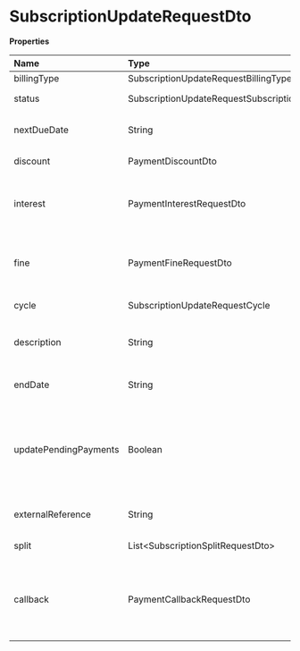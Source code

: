 # SubscriptionUpdateRequestDto

**Properties**

| Name                  | Type                                        | Required | Description                                                                 |
| :-------------------- | :------------------------------------------ | :------- | :-------------------------------------------------------------------------- |
| billingType           | SubscriptionUpdateRequestBillingType        | ❌       | Billing type                                                                |
| status                | SubscriptionUpdateRequestSubscriptionStatus | ❌       | Subscription status                                                         |
| nextDueDate           | String                                      | ❌       | First payment due                                                           |
| discount              | PaymentDiscountDto                          | ❌       | Discount information                                                        |
| interest              | PaymentInterestRequestDto                   | ❌       | Interest information for payment after due date                             |
| fine                  | PaymentFineRequestDto                       | ❌       | Fine information for payment after due date                                 |
| cycle                 | SubscriptionUpdateRequestCycle              | ❌       | Billing frequency                                                           |
| description           | String                                      | ❌       | Subscription description (max. 500 characters)                              |
| endDate               | String                                      | ❌       | Deadline for payments to be due                                             |
| updatePendingPayments | Boolean                                     | ❌       | true to update the possible properties of already existing pending payments |
| externalReference     | String                                      | ❌       | Subscription identifier on your system                                      |
| split                 | List\<SubscriptionSplitRequestDto\>         | ❌       | Split information                                                           |
| callback              | PaymentCallbackRequestDto                   | ❌       | Automatic redirection information after the payment of the link payment     |

<!-- This file was generated by liblab | https://liblab.com/ -->
